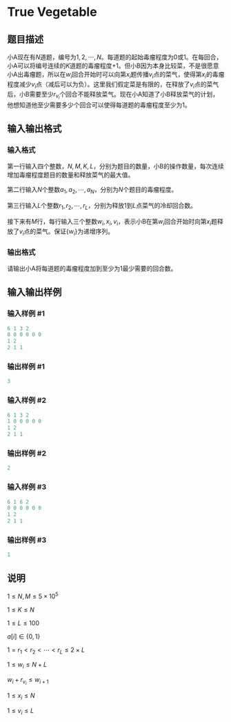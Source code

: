 # True Vegetable

## 题目描述

小A现在有$N$道题，编号为$1,2,\cdots,N$。每道题的起始毒瘤程度为$0$或$1$。在每回合，小A可以将编号连续的$K$道题的毒瘤程度+1。但小B因为本身比较菜，不是很愿意小A出毒瘤题，所以在$w_i$回合开始时可以向第$x_i$题传播$v_i$点的菜气，使得第$x_i$的毒瘤程度减少$v_i$点（减后可以为负）。这里我们假定菜是有限的，在释放了$v_i$点的菜气后，小B需要至少$r_{v_i}$个回合不能释放菜气。现在小A知道了小B释放菜气的计划，他想知道他至少需要多少个回合可以使得每道题的毒瘤程度至少为$1$。

## 输入输出格式

### 输入格式

第一行输入四个整数，$N,M,K,L$，分别为题目的数量，小B的操作数量，每次连续增加毒瘤程度题目的数量和释放菜气的最大值。

第二行输入$N$个整数$a_1,a_2,\cdots,a_N$，分别为$N$个题目的毒瘤程度。

第三行输入$L$个整数$r_1,r_2,\cdots,r_L$，分别为释放$1$到$L$点菜气的冷却回合数。

接下来有$M$行，每行输入三个整数$w_i,x_i,v_i$，表示小B在第$w_i$回合开始时向第$x_i$题释放了$v_i$点的菜气。保证$\{w_i\}$为递增序列。

### 输出格式

请输出小A将每道题的毒瘤程度加到至少为$1$最少需要的回合数。

## 输入输出样例

### 输入样例 #1

```cpp
6 1 3 2
0 0 0 0 0 0
1 2
2 1 1
```


### 输出样例 #1

```cpp
3
```


### 输入样例 #2

```cpp
6 1 3 2
1 0 0 0 0 0
1 2
2 1 1
```


### 输出样例 #2

```cpp
2
```


### 输入样例 #3

```cpp
6 1 6 2
0 0 0 0 0 0
1 2
2 1 1
```


### 输出样例 #3

```cpp
1
```


## 说明

$1 \le N,M \le 5 \times 10^5$

$1 \le K \le N$

$1 \le L \le 100$

$a[i] \in \{0,1\}$

$1 = r_1 < r_2 < \cdots < r_L \le 2 \times L$

$1 \le w_i \le N+L$

$w_i+r_{v_i} \le w_{i+1}$

$1 \le x_i \le N$

$1 \le v_i \le L$

